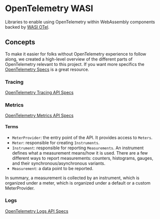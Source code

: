 # OpenTelemetry WASI

Libraries to enable using OpenTelemetry within WebAssembly components backed by [WASI OTel](https://github.com/calebschoepp/wasi-otel).

## Concepts

To make it easier for folks without OpenTelemetry experience to follow along, we created a high-level overview of the different parts of OpenTelemetry relevant to this project. If you want more specifics the [OpenTelemetry Specs](https://opentelemetry.io/docs/specs/otel/overview/) is a great resource. 

### Tracing

[OpenTelemetry Tracing API Specs](https://opentelemetry.io/docs/specs/otel/trace/api/)

### Metrics

[OpenTelemetry Metrics API Specs](https://opentelemetry.io/docs/specs/otel/metrics/api/)

#### Terms
- `MeterProvider`: the entry point of the API. It provides access to `Meters`.
- `Meter`: responsible for creating `Instruments`.
- `Instrument`: responsible for reporting `Measurements`. An instrument defines what a measurement means/how it is used. There are a few different ways to report measurements: counters, histograms, gauges, and their synchronous/asynchronous variants.
- `Measurement`: a data point to be reported.

In summary, a measurement is collected by an instrument, which is organized under a meter, which is organized under a default or a custom MeterProvider.

### Logs

[OpenTelemetry Logs API Specs](https://opentelemetry.io/docs/specs/otel/logs/api/)
